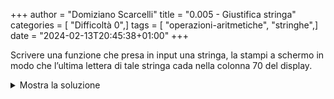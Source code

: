 +++
author = "Domiziano Scarcelli"
title = "0.005 - Giustifica stringa"
categories = [ "Difficoltà 0",]
tags = [ "operazioni-aritmetiche", "stringhe",]
date = "2024-02-13T20:45:38+01:00"
+++

Scrivere una funzione che presa in input una stringa, la stampi a schermo in modo che l’ultima lettera di tale stringa cada nella colonna 70 del display.

<details>
<summary>Mostra la soluzione</summary>

```python
def giustif_destra(stringa):
  x = len(stringa)
  print(" " * (70 - x) + stringa)
	return

# Si può anche scrivere
def giustif_destra(stringa):
  print(" " * (70 - len(stringa)) + stringa)
	return
```

</details>
